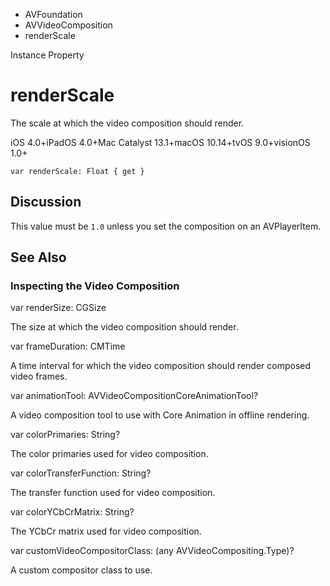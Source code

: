 

- AVFoundation
- AVVideoComposition
-  renderScale 

Instance Property

# renderScale

The scale at which the video composition should render.

iOS 4.0+iPadOS 4.0+Mac Catalyst 13.1+macOS 10.14+tvOS 9.0+visionOS 1.0+

``` source
var renderScale: Float { get }
```

## Discussion

This value must be `1.0` unless you set the composition on an AVPlayerItem.

## See Also

### Inspecting the Video Composition

var renderSize: CGSize

The size at which the video composition should render.

var frameDuration: CMTime

A time interval for which the video composition should render composed video frames.

var animationTool: AVVideoCompositionCoreAnimationTool?

A video composition tool to use with Core Animation in offline rendering.

var colorPrimaries: String?

The color primaries used for video composition.

var colorTransferFunction: String?

The transfer function used for video composition.

var colorYCbCrMatrix: String?

The YCbCr matrix used for video composition.

var customVideoCompositorClass: (any AVVideoCompositing.Type)?

A custom compositor class to use.

